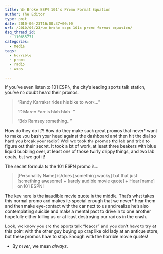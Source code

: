 ```yaml
---
title: We Broke ESPN 101’s Promo Format Equation
author: The Editor
type: post
date: 2010-06-23T16:00:37+00:00
url: /2010/06/23/we-broke-espn-101s-promo-format-equation/
dsq_thread_id:
  - 110635771
categories:
  - Media
tags:
  - horrible
  - promo
  - radio
  - wxos

---
```

If you&#8217;ve even listen to 101 ESPN, the city&#8217;s leading sports talk station, you&#8217;ve no doubt heard their promos.

> &#8220;Randy Karraker rides his bike to work&#8230;&#8221;
> 
> &#8220;D&#8217;Marco Farr is blah blah&#8230;&#8221;
> 
> &#8220;Bob Ramsey something&#8230;&#8221;

How do they do it?! How do they make such great promos that never* want to make you bash your head against the dashboard and then hit the dial so hard you break your radio? Well we took the promos the lab and tried to figure out their secret. It took a lot of work, at least three beakers with blue liquid bubbling over, at least one of those twirly drippy things, and two lab coats, but we got it!

The secret formula to the 101 ESPN promo is&#8230;

> [Personality Name] is/does [something wacky] but that just [something awesome] + [rarely audible movie quote] + Hear [name] on 101 ESPN!

The key here is the inaudible movie quote in the middle. That&#8217;s what takes this normal promo and makes its special enough that we never* hear them and then make eye-contact with the car next to us and realize he&#8217;s also contemplating suicide and make a mental pact to drive in to one another hopefully either killing us or at least destroying our radios in the crash.

Look, we know you are the sports talk &#8220;leader&#8221; and you don&#8217;t have to try at this point with the other guy buying up crap like old lady at an antique store, but these promos have to stop. Enough with the horrible movie quotes!

* By _never_, we mean _always_.